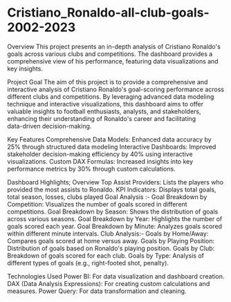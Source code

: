 # Cristiano_Ronaldo-all-club-goals-2002-2023

 Overview
     This project presents an in-depth analysis of Cristiano Ronaldo's goals across various clubs and competitions. The dashboard provides a comprehensive view of his performance, featuring data visualizations and key insights.
  
 Project Goal
      The aim of this project is to provide a comprehensive and interactive analysis of Cristiano Ronaldo's goal-scoring performance across different clubs and competitions. By leveraging advanced data modeling 
  technique and interactive visualizations, this dashboard aims to offer valuable insights to football enthusiasts, analysts, and stakeholders, enhancing their understanding of Ronaldo's career and facilitating  
  data-driven decision-making.
 
 Key Features
      Comprehensive Data Models: Enhanced data accuracy by 25% through structured data modeling
      Interactive Dashboards: Improved stakeholder decision-making efficiency by 40% using interactive visualizations.
      Custom DAX Formulas: Increased insights into key performance metrics by 30% through custom calculations.

Dashboard Highlights;
    Overview
        Top Assist Providers: Lists the players who provided the most assists to Ronaldo.
        KPI Indicators: Displays total goals, total season, losses, clubs played
    Goal Analysis :-
        Goal Breakdown by Competition: Visualizes the number of goals scored in different competitions.
        Goal Breakdown by Season: Shows the distribution of goals across various seasons.
        Goal Breakdown by Year: Highlights the number of goals scored each year.
        Goal Breakdown by Minute: Analyzes goals scored within different minute intervals.
   Club Analysis:-
        Goals by Home/Away: Compares goals scored at home versus away.
        Goals by Playing Position: Distribution of goals based on Ronaldo's playing position.
        Goals by Club: Breakdown of goals scored for each club.
        Goals by Type: Analysis of different types of goals (e.g., right-footed shot, penalty).

 Technologies Used
       Power BI: For data visualization and dashboard creation.
       DAX (Data Analysis Expressions): For creating custom calculations and measures.
       Power Query: For data transformation and cleaning.
